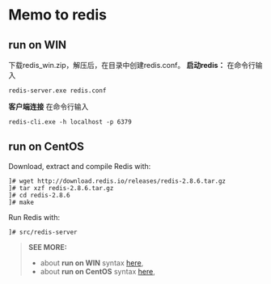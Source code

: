 Memo to redis
=====================


run on WIN
---------
下载redis_win.zip，解压后，在目录中创建redis.conf。
**启动redis：**
在命令行输入

    redis-server.exe redis.conf

**客户端连接**
在命令行输入

    redis-cli.exe -h localhost -p 6379

run on CentOS
---------
Download, extract and compile Redis with:

    ]# wget http://download.redis.io/releases/redis-2.8.6.tar.gz       
    ]# tar xzf redis-2.8.6.tar.gz     
    ]# cd redis-2.8.6  
    ]# make
    
Run Redis with:

    ]# src/redis-server 


> **SEE MORE:** 
>
> - about **run on WIN** syntax [here][1],
> - about **run on CentOS** syntax [here][2],

  [1]: http://www.newasp.net/soft/67186.html#downloads
  [2]: http://redis.io/download
